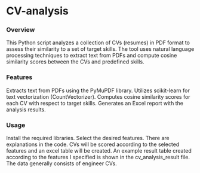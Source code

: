 # CV-analysis
### Overview

This Python script analyzes a collection of CVs (resumes) in PDF format to assess their similarity to a set of target skills. The tool uses natural language processing techniques to extract text from PDFs and compute cosine similarity scores between the CVs and predefined skills.

### Features

Extracts text from PDFs using the PyMuPDF library.
Utilizes scikit-learn for text vectorization (CountVectorizer).
Computes cosine similarity scores for each CV with respect to target skills.
Generates an Excel report with the analysis results.



### Usage

Install the required libraries. Select the desired features. There are explanations in the code. CVs will be scored according to the selected features and an excel table will be created. An example result table created according to the features I specified is shown in the cv_analysis_result file. The data generally consists of engineer CVs.
